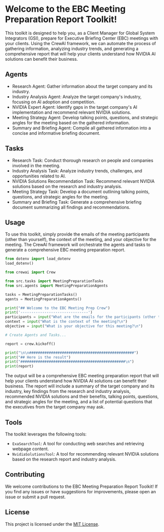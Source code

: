 
# Welcome to the EBC Meeting Preparation Report Toolkit!

This toolkit is designed to help you, as a Client Manager for Global System Integrators (GSI), prepare for Executive Briefing Center (EBC) meetings with your clients. Using the CrewAI framework, we can automate the process of gathering information, analyzing industry trends, and generating a comprehensive report that will help your clients understand how NVIDIA AI solutions can benefit their business.

## Agents

- Research Agent: Gather information about the target company and its industry.
- Industry Analysis Agent: Analyze the target company's industry, focusing on AI adoption and competition.
- NVIDIA Expert Agent: Identify gaps in the target company's AI implementation and recommend relevant NVIDIA solutions.
- Meeting Strategy Agent: Develop talking points, questions, and strategic angles for the meeting based on the gathered information.
- Summary and Briefing Agent: Compile all gathered information into a concise and informative briefing document.

## Tasks

- Research Task: Conduct thorough research on people and companies involved in the meeting.
- Industry Analysis Task: Analyze industry trends, challenges, and opportunities related to AI.
- NVIDIA Solutions Recommendation Task: Recommend relevant NVIDIA solutions based on the research and industry analysis.
- Meeting Strategy Task: Develop a document outlining talking points, questions, and strategic angles for the meeting.
- Summary and Briefing Task: Generate a comprehensive briefing document summarizing all findings and recommendations.

## Usage

To use this toolkit, simply provide the emails of the meeting participants (other than yourself), the context of the meeting, and your objective for the meeting. The CrewAI framework will orchestrate the agents and tasks to generate a comprehensive EBC meeting preparation report.

```python
from dotenv import load_dotenv
load_dotenv()

from crewai import Crew

from src.tasks import MeetingPreparationTasks
from src.agents import MeetingPreparationAgents

tasks = MeetingPreparationTasks()
agents = MeetingPreparationAgents()

print("## Welcome to the EBC Meeting Prep Crew")
print('-------------------------------')
participants = input("What are the emails for the participants (other than you) in the meeting?\n")
context = input("What is the context of the meeting?\n")
objective = input("What is your objective for this meeting?\n")

# Create Agents and Tasks...

report = crew.kickoff()

print("\n\n################################################")
print("## Here is the result")
print("################################################\n")
print(report)
```

The output will be a comprehensive EBC meeting preparation report that will help your clients understand how NVIDIA AI solutions can benefit their business. The report will include a summary of the target company and its industry, key findings from the research and industry analysis, recommended NVIDIA solutions and their benefits, talking points, questions, and strategic angles for the meeting, and a list of potential questions that the executives from the target company may ask.

## Tools

The toolkit leverages the following tools:

- `ExaSearchTool`: A tool for conducting web searches and retrieving webpage content.
- `NvidiaSolutionsTool`: A tool for recommending relevant NVIDIA solutions based on the research report and industry analysis.

## Contributing

We welcome contributions to the EBC Meeting Preparation Report Toolkit! If you find any issues or have suggestions for improvements, please open an issue or submit a pull request.

## License

This project is licensed under the [MIT License](LICENSE).
```


